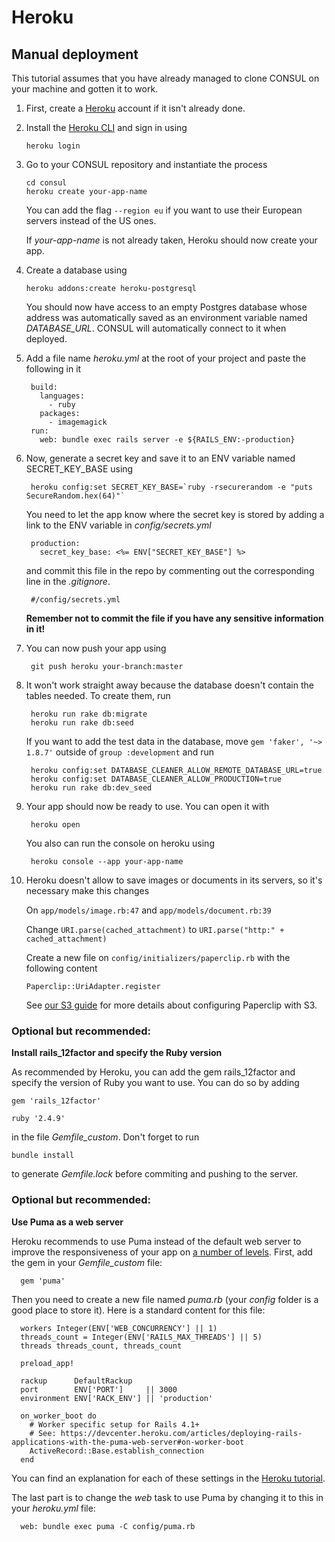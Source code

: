 # Heroku

## Manual deployment

This tutorial assumes that you have already managed to clone CONSUL on your machine and gotten it to work.

1. First, create a [Heroku](https://www.heroku.com) account if it isn't already done.
2. Install the [Heroku CLI](https://devcenter.heroku.com/articles/heroku-cli) and sign in using

   ```text
   heroku login
   ```

3. Go to your CONSUL repository and instantiate the process

   ```text
   cd consul
   heroku create your-app-name
   ```

   You can add the flag `--region eu` if you want to use their European servers instead of the US ones.

   If _your-app-name_ is not already taken, Heroku should now create your app.

4. Create a database using

   ```text
   heroku addons:create heroku-postgresql
   ```

   You should now have access to an empty Postgres database whose address was automatically saved as an environment variable named _DATABASE\_URL_. CONSUL will automatically connect to it when deployed.

5. Add a file name _heroku.yml_ at the root of your project and paste the following in it

   ```text
    build:
      languages:
        - ruby
      packages:
        - imagemagick
    run:
      web: bundle exec rails server -e ${RAILS_ENV:-production}
   ```

6. Now, generate a secret key and save it to an ENV variable named SECRET\_KEY\_BASE using

   ```text
    heroku config:set SECRET_KEY_BASE=`ruby -rsecurerandom -e "puts SecureRandom.hex(64)"`
   ```

   You need to let the app know where the secret key is stored by adding a link to the ENV variable in _config/secrets.yml_

   ```text
    production:
      secret_key_base: <%= ENV["SECRET_KEY_BASE"] %>
   ```

   and commit this file in the repo by commenting out the corresponding line in the _.gitignore_.

   ```text
    #/config/secrets.yml
   ```

   **Remember not to commit the file if you have any sensitive information in it!**

7. You can now push your app using

   ```text
    git push heroku your-branch:master
   ```

8. It won't work straight away because the database doesn't contain the tables needed. To create them, run

   ```text
    heroku run rake db:migrate
    heroku run rake db:seed
   ```

   If you want to add the test data in the database, move `gem 'faker', '~> 1.8.7'` outside of `group :development` and run

   ```text
    heroku config:set DATABASE_CLEANER_ALLOW_REMOTE_DATABASE_URL=true
    heroku config:set DATABASE_CLEANER_ALLOW_PRODUCTION=true
    heroku run rake db:dev_seed
   ```

9. Your app should now be ready to use. You can open it with

   ```text
    heroku open
   ```

   You also can run the console on heroku using

   ```text
    heroku console --app your-app-name
   ```

10. Heroku doesn't allow to save images or documents in its servers, so it's necessary make this changes

    On `app/models/image.rb:47` and `app/models/document.rb:39`

    Change `URI.parse(cached_attachment)` to `URI.parse("http:" + cached_attachment)`

    Create a new file on `config/initializers/paperclip.rb` with the following content

    ```text
    Paperclip::UriAdapter.register
    ```

    See [our S3 guide](https://github.com/consul/docs/tree/478b18b0eb0c27bd145c8c8e1b154c09c0e324bc/en/getting_started/using-aws-s3-as-storage.md) for more details about configuring Paperclip with S3.

### Optional but recommended:

**Install rails\_12factor and specify the Ruby version**

As recommended by Heroku, you can add the gem rails\_12factor and specify the version of Ruby you want to use. You can do so by adding

```text
gem 'rails_12factor'

ruby '2.4.9'
```

in the file _Gemfile\_custom_. Don't forget to run

```text
bundle install
```

to generate _Gemfile.lock_ before commiting and pushing to the server.

### Optional but recommended:

**Use Puma as a web server**

Heroku recommends to use Puma instead of the default web server to improve the responsiveness of your app on [a number of levels](http://blog.scoutapp.com/articles/2017/02/10/which-ruby-app-server-is-right-for-you). First, add the gem in your _Gemfile\_custom_ file:

```text
  gem 'puma'
```

Then you need to create a new file named _puma.rb_ \(your _config_ folder is a good place to store it\). Here is a standard content for this file:

```text
  workers Integer(ENV['WEB_CONCURRENCY'] || 1)
  threads_count = Integer(ENV['RAILS_MAX_THREADS'] || 5)
  threads threads_count, threads_count

  preload_app!

  rackup      DefaultRackup
  port        ENV['PORT']     || 3000
  environment ENV['RACK_ENV'] || 'production'

  on_worker_boot do
    # Worker specific setup for Rails 4.1+
    # See: https://devcenter.heroku.com/articles/deploying-rails-applications-with-the-puma-web-server#on-worker-boot
    ActiveRecord::Base.establish_connection
  end
```

You can find an explanation for each of these settings in the [Heroku tutorial](https://devcenter.heroku.com/articles/deploying-rails-applications-with-the-puma-web-server).

The last part is to change the _web_ task to use Puma by changing it to this in your _heroku.yml_ file:

```text
  web: bundle exec puma -C config/puma.rb
```

